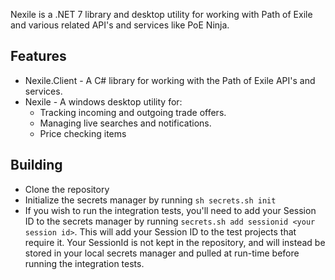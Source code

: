 Nexile is a .NET 7 library and desktop utility for working with Path of Exile and various related API's and services like PoE Ninja.

## Features

* Nexile.Client - A C# library for working with the Path of Exile API's and services.
* Nexile - A windows desktop utility for:
    * Tracking incoming and outgoing trade offers.
    * Managing live searches and notifications.
    * Price checking items

## Building

* Clone the repository
* Initialize the secrets manager by running `sh secrets.sh init`
* If you wish to run the integration tests, you'll need to add your Session ID to the secrets manager by running `secrets.sh add sessionid <your session id>`. This will add your Session ID to the test projects that require it. Your SessionId is not kept in the repository, and will instead be stored in your local secrets manager and pulled at run-time before running the integration tests.